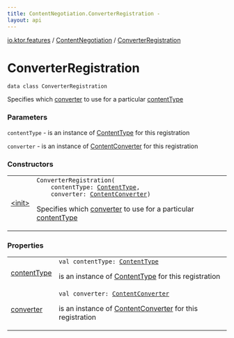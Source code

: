 ```yaml
---
title: ContentNegotiation.ConverterRegistration - 
layout: api
---
```


<div class='api-docs-breadcrumbs'><a href="../../index.html">io.ktor.features</a> / <a href="../index.html">ContentNegotiation</a> / <a href="./index.html">ConverterRegistration</a></div>

# ConverterRegistration

<div class="signature"><code><span class="keyword">data</span> <span class="keyword">class </span><span class="identifier">ConverterRegistration</span></code></div>

Specifies which <a href="converter.html">converter</a> to use for a particular <a href="content-type.html">contentType</a>

### Parameters

<code>contentType</code> - is an instance of <a href="../../../io.ktor.http/-content-type/index.html">ContentType</a> for this registration

<code>converter</code> - is an instance of <a href="../../-content-converter/index.html">ContentConverter</a> for this registration

### Constructors

<table class="api-docs-table">
<tbody>
<tr>
<td markdown="1">

<a href="-init-.html">&lt;init&gt;</a>


</td>
<td markdown="1">
<div class="signature"><code><span class="identifier">ConverterRegistration</span><span class="symbol">(</span><br/>&nbsp;&nbsp;&nbsp;&nbsp;<span class="parameterName" id="io.ktor.features.ContentNegotiation.ConverterRegistration$<init>(io.ktor.http.ContentType, io.ktor.features.ContentConverter)/contentType">contentType</span><span class="symbol">:</span>&nbsp;<a href="../../../io.ktor.http/-content-type/index.html"><span class="identifier">ContentType</span></a><span class="symbol">, </span><br/>&nbsp;&nbsp;&nbsp;&nbsp;<span class="parameterName" id="io.ktor.features.ContentNegotiation.ConverterRegistration$<init>(io.ktor.http.ContentType, io.ktor.features.ContentConverter)/converter">converter</span><span class="symbol">:</span>&nbsp;<a href="../../-content-converter/index.html"><span class="identifier">ContentConverter</span></a><span class="symbol">)</span></code></div>

Specifies which <a href="-init-.html#io.ktor.features.ContentNegotiation.ConverterRegistration$<init>(io.ktor.http.ContentType, io.ktor.features.ContentConverter)/converter">converter</a> to use for a particular <a href="-init-.html#io.ktor.features.ContentNegotiation.ConverterRegistration$<init>(io.ktor.http.ContentType, io.ktor.features.ContentConverter)/contentType">contentType</a>


</td>
</tr>
</tbody>
</table>

### Properties

<table class="api-docs-table">
<tbody>
<tr>
<td markdown="1">

<a href="content-type.html">contentType</a>


</td>
<td markdown="1">
<div class="signature"><code><span class="keyword">val </span><span class="identifier">contentType</span><span class="symbol">: </span><a href="../../../io.ktor.http/-content-type/index.html"><span class="identifier">ContentType</span></a></code></div>

is an instance of <a href="../../../io.ktor.http/-content-type/index.html">ContentType</a> for this registration


</td>
</tr>
<tr>
<td markdown="1">

<a href="converter.html">converter</a>


</td>
<td markdown="1">
<div class="signature"><code><span class="keyword">val </span><span class="identifier">converter</span><span class="symbol">: </span><a href="../../-content-converter/index.html"><span class="identifier">ContentConverter</span></a></code></div>

is an instance of <a href="../../-content-converter/index.html">ContentConverter</a> for this registration


</td>
</tr>
</tbody>
</table>
